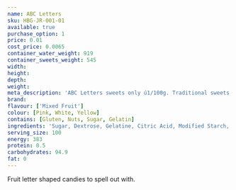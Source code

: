 ```yaml
---
name: ABC Letters
sku: HBG-JR-001-01
available: true
purchase_option: 1
price: 0.01
cost_price: 0.0065
container_water_weight: 919
container_sweets_weight: 545
width: 
height: 
depth: 
weight: 
meta_description: 'ABC Letters sweets only ú1/100g. Traditional sweets and more at Humbugs Confectionery Store. Specialists in satisfying your sweet tooth!'
brand: 
flavour: ['Mixed Fruit']
colour: [Pink, White, Yellow]
contains: [Gluten, Nuts, Sugar, Gelatin]
ingredients: 'Sugar, Dextrose, Gelatine, Citric Acid, Modified Starch, Colours: E100, E120'
serving_size: 100
energy: 383
protein: 0.5
carbohydrates: 94.9
fat: 0
---
```

Fruit letter shaped candies to spell out with.